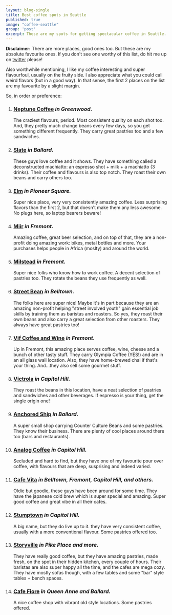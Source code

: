 ```yaml
---
layout: blog-single
title: Best coffee spots in Seattle
published: true
image: "coffee-seattle"
group: 'post'
excerpt: These are my spots for getting spectacular coffee in Seattle.
---
```


<p><strong>Disclaimer:</strong> There are more places, good ones too. But these are my absolute favourite ones. If you don't see one worthy of this list, do hit me up on <a href="http://twitter.com/arturogoicochea">twitter</a> please!</p>

<p>Also worthwhile mentioning, I like my coffee interesting and super flavourfoul, usually on the fruity side. I also appreciate what you could call weird flavors (but in a good way). In that sense, the first 2 places on the list are my favourite by a slight margin.</p>

<p>So, in order or preference:</p>

<ol>

<li>
<!-- <img src="neptune"> -->
<h3><strong><a href="http://neptunecoffee.com">Neptune Coffee</a></strong> <em>in Greenwood.</em></h3>
<p>The craziest flavours, period. Most consistent quality on each shot too. And, they pretty much change beans every few days, so you get something different frequently. They carry great pastries too and a few sandwiches. </p>
</li>

<li>
<!-- <img src="slate"> -->
<h3><strong><a href="http://www.slatecoffee.com">Slate</a></strong> <em>in Ballard.</em></h3>
<p>These guys love coffee and it shows. They have something called a deconstructed machiatto: an espresso shot + milk + a machiatto (3 drinks). Their coffee and flavours is also top notch. They roast their own beans and carry others too.</p>
</li>

<li>
<!-- <img src="elm"> -->
<!-- <ul><li><strong>Workability</strong></li><li>No plugs</li><li>Has wifi</li><li>Tables and bar</li></ul> -->
<h3><strong><a href="http://elmcoffeeroasters.com">Elm</a></strong> <em>in Pioneer Square.</em></h3>
<p>Super nice place, very very consistently amazing coffee. Less surprising flavors than the first 2, but that doesn't make them any less awesome. No plugs here, so laptop bearers beware!</p>
</li>

<li>
<!-- <img src="miir"> -->
<h3><strong><a href="http://miir.com">Miir</a></strong> <em>in Fremont.</em></h3>
<p>Amazing coffee, great beer selection, and on top of that, they are a non-profit doing amazing work: bikes, metal bottles and more. Your purchases helps people in Africa (moslty) and around the world.</p>
</li>

<li>
<!-- <img src="milstead"> -->
<h3><strong><a href="http://milsteadandco.com">Milstead</a></strong> <em>in Fremont.</em></h3>
<p>Super nice folks who know how to work coffee. A decent selection of pastries too. They rotate the beans they use frequently as well.</p>
</li>

<li>
<!-- <img src="street-bean"> -->
<h3><strong><a href="http://streetbeanespresso.org">Street Bean</a></strong> <em>in Belltown.</em></h3>
<p>The folks here are super nice! Maybe it's in part because they are an amazing non-profit helping "street involved youth" gain essential job skills by training them as baristas and roasters. So yes, they roast their own beans and also carry a great selection from other roasters. They always have great pastries too!</p>
</li>

<li>
<!-- <img src="vif"> -->
<h3><strong><a href="http://vifseattle.com">Vif Coffee and Wine</a></strong> <em>in Fremont.</em></h3>
<p>Up in Fremont, this amazing place serves coffee, wine, cheese and a bunch of other tasty stuff. They carry Olympia Coffee (YES!) and are in an all glass wall location. Also, they have home-brewed chai if that's your thing. And...they also sell some gourmet stuff. </p>
</li>

<li>
<!-- <img src="victrola"> -->
<h3><strong><a href="http://www.victrolacoffee.com">Victrola</a></strong> <em>in Capitol Hill.</em></h3>
<p>They roast the beans in this location, have a neat selection of pastries and sandwiches and other beverages. If espresso is your thing, get the single origin one!</p>
</li>

<li>
<!-- <img src="anchored"> -->
<h3><strong><a href="https://www.facebook.com/Anchored-Ship-Coffee-Bar-117506641609920/">Anchored Ship</a></strong> <em>in Ballard.</em></h3>
<p>A super small shop carrying Counter Culture Beans and some pastries. They know their business. There are plenty of cool places around there too (bars and restaurants).</p>
</li>

<li>
<!-- <img src="analog"> -->
<h3><strong><a href="http://analogcoffee.com">Analog Coffee</a></strong> <em>in Capitol Hill.</em></h3>
<p>Secluded and hard to find, but they have one of my favourite pour over coffee, with flavours that are deep, susprising and indeed varied.</p>
</li>

<li>
<!-- <img src="vita"> -->
<h3><strong><a href="http://www.caffevita.com">Cafe Vita</a></strong> <em>in Belltown, Fremont, Capitol Hill, and others.</em></h3>
<p>Oldie but goodie, these guys have been around for some time. They have the japanese cold brew which is super special and amazing. Super good coffee and great vibe in all their cafes.</p>
</li>

<li>
<!-- <img src="stumptown"> -->
<h3><strong><a href="https://www.stumptowncoffee.com">Stumptown</a></strong> <em>in Capitol Hill.</em></h3>
<p>A big name, but they do live up to it. they have very consistent coffee, usually with a more conventional flavour. Some pastries offered too.</p>
</li>

<li>
<!-- <img src="storyville"> -->
<h3><strong><a href="http://storyville.com">Storyville</a></strong> <em>in Pike Place and more.</em></h3>
<p>They have really good coffee, but they have amazing pastries, made fresh, on the spot in their hidden kitchen, every couple of hours. Their baristas are also super happy all the time, and the cafes are mega cozy. They have mostly sofas though, with a few tables and some "bar" style tables + bench spaces.</p>
</li>

<li>
<!-- <img src="fiore"> -->
<h3><strong><a href="http://www.caffefiore.com">Cafe Fiore</a></strong> <em>in Queen Anne and Ballard.</em></h3>
<p>A nice coffee shop with vibrant old style locations. Some pastries offered.</p>
</li>

</ol>

